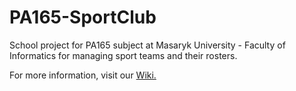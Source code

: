 # PA165-SportClub

School project for PA165 subject at Masaryk University - Faculty of Informatics for managing sport teams and their rosters.

For more information, visit our [Wiki.](https://github.com/HonzaCech/PA165-SportClub/wiki)
